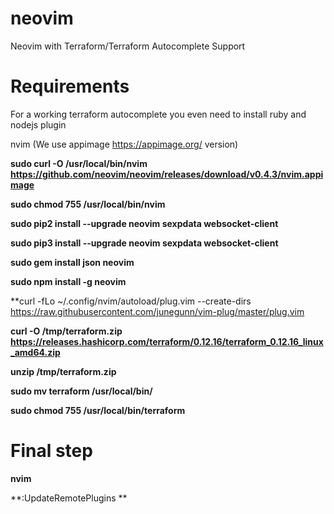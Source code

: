 # neovim
Neovim with Terraform/Terraform Autocomplete Support

# Requirements 

For a working terraform autocomplete you even need to install  ruby and nodejs plugin

nvim (We use appimage https://appimage.org/ version)

**sudo curl -O /usr/local/bin/nvim https://github.com/neovim/neovim/releases/download/v0.4.3/nvim.appimage**

**sudo chmod 755 /usr/local/bin/nvim**

**sudo pip2 install --upgrade neovim sexpdata websocket-client**

**sudo pip3 install --upgrade neovim sexpdata websocket-client**

**sudo gem install json neovim**

**sudo npm install -g neovim**

**curl -fLo ~/.config/nvim/autoload/plug.vim --create-dirs https://raw.githubusercontent.com/junegunn/vim-plug/master/plug.vim

**curl -O /tmp/terraform.zip https://releases.hashicorp.com/terraform/0.12.16/terraform_0.12.16_linux_amd64.zip**

**unzip /tmp/terraform.zip**

**sudo mv terraform /usr/local/bin/**

**sudo chmod 755 /usr/local/bin/terraform**


# Final step
**nvim**

**:UpdateRemotePlugins  **






